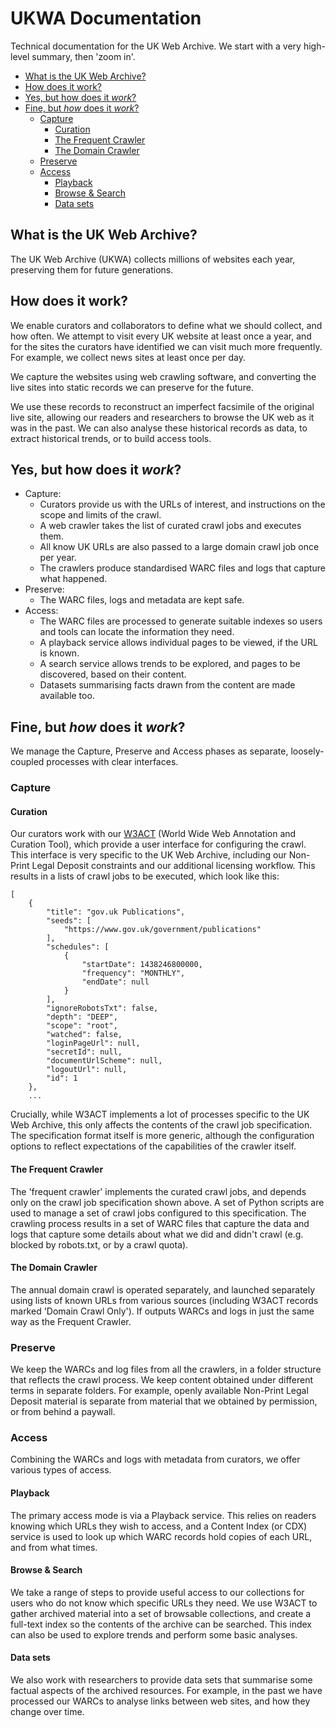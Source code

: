 UKWA Documentation
==================

Technical documentation for the UK Web Archive. We start with a very high-level summary, then 'zoom in'.

<!-- MarkdownTOC autolink=true bracket=round -->

- [What is the UK Web Archive?](#what-is-the-uk-web-archive)
- [How does it work?](#how-does-it-work)
- [Yes, but how does it _work_?](#yes-but-how-does-it-work)
- [Fine, but _how_ does it _work_?](#fine-but-how_-does-it-_work)
	- [Capture](#capture)
		- [Curation](#curation)
		- [The Frequent Crawler](#the-frequent-crawler)
		- [The Domain Crawler](#the-domain-crawler)
	- [Preserve](#preserve)
	- [Access](#access)
		- [Playback](#playback)
		- [Browse & Search](#browse--search)
		- [Data sets](#data-sets)

<!-- /MarkdownTOC -->

<!--
See the [ukwa-documentation](https://github.com/ukwa/ukwa-documentation#ukwa-documentation) for an overview.
-->


What is the UK Web Archive?
---------------------------

The UK Web Archive (UKWA) collects millions of websites each year, preserving them for future generations.


How does it work?
-----------------

We enable curators and collaborators to define what we should collect, and how often. We attempt to visit every UK website at least once a year, and for the sites the curators have identified we can visit much more frequently. For example, we collect news sites at least once per day.

We capture the websites using web crawling software, and converting the live sites into static records we can preserve for the future.

We use these records to reconstruct an imperfect facsimile of the original live site, allowing our readers and researchers to browse the UK web as it was in the past. We can also analyse these historical records as data, to extract historical trends, or to build access tools.


Yes, but how does it _work_?
----------------------------

* Capture:
    * Curators provide us with the URLs of interest, and instructions on the scope and limits of the crawl.
    * A web crawler takes the list of curated crawl jobs and executes them.
    * All know UK URLs are also passed to a large domain crawl job once per year.
    * The crawlers produce standardised WARC files and logs that capture what happened.
* Preserve:
    * The WARC files, logs and metadata are kept safe.
* Access:
    * The WARC files are processed to generate suitable indexes so users and tools can locate the information they need.
    * A playback service allows individual pages to be viewed, if the URL is known.
    * A search service allows trends to be explored, and pages to be discovered, based on their content.
    * Datasets summarising facts drawn from the content are made available too.


Fine, but _how_ does it _work_?
-------------------------------

We manage the Capture, Preserve and Access phases as separate, loosely-coupled processes with clear interfaces.

### Capture

#### Curation 

Our curators work with our [W3ACT](https://github.com/ukwa/w3act) (World Wide Web Annotation and Curation Tool), which provide a user interface for configuring the crawl. This interface is very specific to the UK Web Archive, including our Non-Print Legal Deposit constraints and our additional licensing workflow. This results in a lists of crawl jobs to be executed, which look like this:

```
[
    {
        "title": "gov.uk Publications",
        "seeds": [
            "https://www.gov.uk/government/publications"
        ],
        "schedules": [
            {
                "startDate": 1438246800000,
                "frequency": "MONTHLY",
                "endDate": null
            }
        ],
        "ignoreRobotsTxt": false,
        "depth": "DEEP",
        "scope": "root",
        "watched": false,
        "loginPageUrl": null,
        "secretId": null,
        "documentUrlScheme": null,
        "logoutUrl": null,
        "id": 1
    },
    ...
 ```

Crucially, while W3ACT implements a lot of processes specific to the UK Web Archive, this only affects the contents of the crawl job specification. The specification format itself is more generic, although the configuration options to reflect expectations of the capabilities of the crawler itself.

#### The Frequent Crawler

The 'frequent crawler' implements the curated crawl jobs, and depends only on the crawl job specification shown above. A set of Python scripts are used to manage a set of crawl jobs configured to this specification. The crawling process results in a set of WARC files that capture the data and logs that capture some details about what we did and didn't crawl (e.g. blocked by robots.txt, or by a crawl quota).

#### The Domain Crawler

The annual domain crawl is operated separately, and launched separately using lists of known URLs from various sources (including W3ACT records marked 'Domain Crawl Only').  If outputs WARCs and logs in just the same way as the Frequent Crawler.

### Preserve

We keep the WARCs and log files from all the crawlers, in a folder structure that reflects the crawl process. We keep content obtained under different terms in separate folders. For example, openly available Non-Print Legal Deposit material is separate from material that we obtained by permission, or from behind a paywall.

### Access

Combining the WARCs and logs with metadata from curators, we offer various types of access.

#### Playback

The primary access mode is via a Playback service. This relies on readers knowing which URLs they wish to access, and a Content Index (or CDX) service is used to look up which WARC records hold copies of each URL, and from what times.

#### Browse & Search

We take a range of steps to provide useful access to our collections for users who do not know which specific URLs they need. We use W3ACT to gather archived material into a set of browsable collections, and create a full-text index so the contents of the archive can be searched. This index can also be used to explore trends and perform some basic analyses.

#### Data sets

We also work with researchers to provide data sets that summarise some factual aspects of the archived resources. For example, in the past we have processed our WARCs to analyse links between web sites, and how they change over time.



